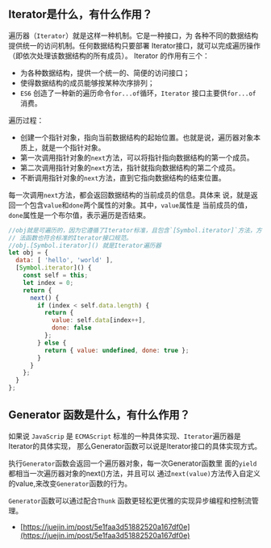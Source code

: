 ## Iterator是什么，有什么作用？

遍历器（`Iterator`）就是这样一种机制。它是一种接口，为
各种不同的数据结构提供统一的访问机制。任何数据结构只要部署
Iterator接口，就可以完成遍历操作（即依次处理该数据结构的所有成员）。
Iterator 的作用有三个：

- 为各种数据结构，提供一个统一的、简便的访问接口；
- 使得数据结构的成员能够按某种次序排列；
- `ES6` 创造了一种新的遍历命令`for...of`循环，`Iterator` 接口主要供`for...of`消费。

遍历过程：

- 创建一个指针对象，指向当前数据结构的起始位置。也就是说，遍历器对象本质上，就是一个指针对象。
- 第一次调用指针对象的`next`方法，可以将指针指向数据结构的第一个成员。
- 第二次调用指针对象的`next`方法，指针就指向数据结构的第二个成员。
- 不断调用指针对象的`next`方法，直到它指向数据结构的结束位置。

每一次调用`next`方法，都会返回数据结构的当前成员的信息。具体来
说，就是返回一个包含`value`和`done`两个属性的对象。其中，`value`属性是
当前成员的值，`done`属性是一个布尔值，表示遍历是否结束。
```js
//obj就是可遍历的，因为它遵循了Iterator标准，且包含`[Symbol.iterator]`方法，方
// 法函数也符合标准的Iterator接口规范。
//obj.[Symbol.iterator]() 就是Iterator遍历器
let obj = {
  data: [ 'hello', 'world' ],
  [Symbol.iterator]() {
    const self = this;
    let index = 0;
    return {
      next() {
        if (index < self.data.length) {
          return {
            value: self.data[index++],
            done: false
          };
        } else {
          return { value: undefined, done: true };
        }
      }
    };
  }
};

```
## Generator 函数是什么，有什么作用？

如果说 `JavaScrip` 是 `ECMAScript` 标准的一种具体实现、`Iterator`遍历器是
Iterator的具体实现，
那么Generator函数可以说是Iterator接口的具体实现方式。

执行`Generator`函数会返回一个遍历器对象，每一次Generator函数里
面的`yield`都相当一次遍历器对象的next()方法，并且可以
通过`next(value)`方法传入自定义的value,来改变`Generator`函数的行为。

`Generator`函数可以通过配合`Thunk` 函数更轻松更优雅的实现异步编程和控制流管理。


- [https://juejin.im/post/5e1faa3d51882520a167df0e](https://juejin.im/post/5e1faa3d51882520a167df0e)
